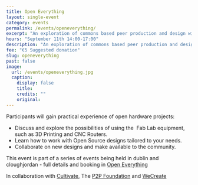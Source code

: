 ```yaml
---
title: Open Everything
layout: single-event
category: events
permalink: /events/openeverything/
excerpt: "An exploration of commons based peer production and design with Michel Bauwens, founder of the P2P Foundation in collaboration with WeCreate and Cultivate"
hours: "September 11th 14:00-17:00"
description: "An exploration of commons based peer production and design. September 11th 14:00-17:00"
fee: "€5 Suggested donation"
slug: openeverything
past: false
image:
  url: /events/openeverything.jpg
  caption:
    display: false
    title: 
    credits: ""
    original: 
---
```


Participants will gain practical experience of open hardware projects:
+ Discuss and explore the possibilities of using the  Fab Lab equipment, such as 3D Printing and CNC Routers.
+ Learn how to work with Open Source designs tailored to your needs.
+ Collaborate on new designs and make available to the community.

This event is part of a series of events being held in dublin and cloughjordan - full details and booking in [Open Everything](http://www.openeverything.ie)

In collaboration with [Cultivate](http://www.cultivate.ie), The [P2P Foundation](http://p2pfoundation.net) and [WeCreate](http://www.wecreate.ie)